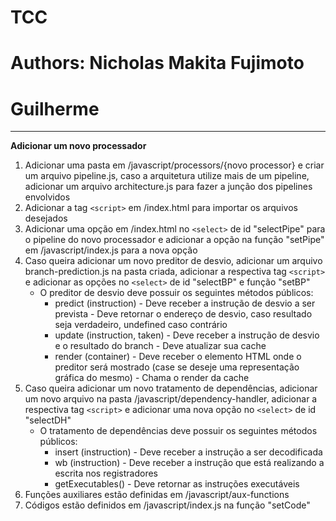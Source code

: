 # TCC
# Authors:  Nicholas Makita Fujimoto
#           Guilherme
----------
**Adicionar um novo processador**
1. Adicionar uma pasta em /javascript/processors/{novo processor} e criar um arquivo pipeline.js, caso a arquitetura utilize mais de um pipeline, adicionar um arquivo architecture.js para fazer a junção dos pipelines envolvidos
1. Adicionar a tag `<script>` em /index.html para importar os arquivos desejados
1. Adicionar uma opção em /index.html no `<select>` de id "selectPipe" para o pipeline do novo processador e adicionar a opção na função "setPipe" em /javascript/index.js para a nova opção
1. Caso queira adicionar um novo preditor de desvio, adicionar um arquivo branch-prediction.js na pasta criada, adicionar a respectiva tag `<script>` e adicionar as opções no `<select>` de id "selectBP" e função "setBP"
   - O preditor de desvio deve possuir os seguintes métodos públicos: 
      - predict (instruction) - Deve receber a instrução de desvio a ser prevista - Deve retornar o endereço de desvio, caso resultado seja verdadeiro, undefined caso contrário
      - update (instruction, taken) - Deve receber a instrução de desvio e o resultado do branch - Deve atualizar sua cache
      - render (container) - Deve receber o elemento HTML onde o preditor será mostrado (case se deseje uma representação gráfica do mesmo) - Chama o render da cache
1. Caso queira adicionar um novo tratamento de dependências, adicionar um novo arquivo na pasta /javascript/dependency-handler, adicionar a respectiva tag `<script>` e adicionar uma nova opção no `<select>` de id "selectDH"
   - O tratamento de dependências deve possuir os seguintes métodos públicos:
      - insert (instruction) - Deve receber a instrução a ser decodificada
      - wb (instruction) - Deve receber a instrução que está realizando a escrita nos registradores
      - getExecutables() - Deve retornar as instruções executáveis
1. Funções auxiliares estão definidas em /javascript/aux-functions
1. Códigos estão definidos em /javascript/index.js na função "setCode"
